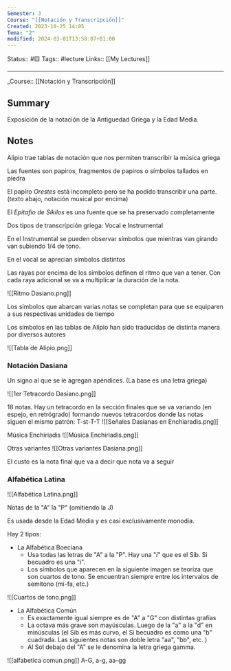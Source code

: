 ```yaml
---
Semester: 3
Course: "[[Notación y Transcripción]]"
Created: 2023-10-25 14:05
Tema: "2"
modified: 2024-03-01T13:58:07+01:00
---
```

Status:: #🟨
Tags:: #lecture
Links:: [[My Lectures]]
___

\_Course::  [[Notación y Transcripción]]

## Summary

Exposición de la notación de la Antiguedad Griega y la Edad Media.

## Notes

Alipio trae tablas de notación que nos permiten transcribir la música griega

Las fuentes son papiros, fragmentos de papiros o símbolos tallados en piedra

El papiro *Orestes* está incompleto pero se ha podido transcribir una parte. (texto abajo, notación musical por encima)

El *Epitafio de Sikilos* es una fuente que se ha preservado completamente

Dos tipos de transcripción griega: Vocal e Instrumental

En el Instrumental se pueden observar símbolos que mientras van girando van subiendo 1/4 de tono.

En el vocal se aprecian símbolos distintos

Las rayas por encima de los símbolos definen el ritmo que van a tener. Con cada raya adicional se va a multiplicar la duración de la nota. 

![[Ritmo Dasiano.png]]

Los símbolos que abarcan varias notas se completan para que se equiparen a sus respectivas unidades de tiempo

Los símbolos en las tablas de Alipio han sido traducidas de distinta manera por diversos autores

![[Tabla de Alipio.png]]

### Notación Dasiana

Un signo al que se le agregan apéndices. (La base es una letra griega)

![[1er Tetracordo Dasiano.png]]

18 notas. Hay un tetracordo en la sección finales que se va variando (en espejo, en retrógrado) formando nuevos tetracordos donde las notas siguen el mismo patrón: T-st-T-T
![[Señales Dasianas en Enchiaradis.png]]

Música Enchiriadis
![[Música Enchiriadis.png]]

Otras variantes
![[Otras variantes Dasiana.png]]

El custo es la nota final que va a decir que nota va a seguir 

### Alfabética Latina

![[Alfabética Latina.png]]

Notas de la "A" la "P" (omitiendo la J)

Es usada desde la Edad Media y es casi exclusivamente monodia.

Hay 2 tipos:
- La Alfabética Boeciana
	- Usa todas las letras de "A" a la "P". Hay una "*i*" que es el Sib.  Si becuadro es una "i".
	- Los símbolos que aparecen en la siguiente imagen se teoriza que son cuartos de tono. Se encuentran siempre entre los intervalos de semitono (mi-fa, etc.)

![[Cuartos de tono.png]]

- La Alfabética Común
	- Es exactamente igual siempre es de "A" a "G" con distintas grafías 
	- La octava más grave son mayúsculas. Luego de la "a" a la "d" en minúsculas (el Sib es más curvo, el Si becuadro es como una "b" cuadrada. Las siguientes notas son doble letra "aa", "bb", etc. )
	- Al Sol debajo del "A" se le denomina la letra griega gamma. 

![[alfabetica comun.png]]
A-G, a-g, aa-gg

